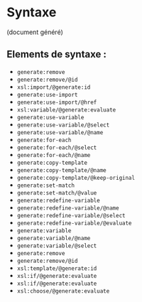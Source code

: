 
Syntaxe
=======

(document généré)


Elements de syntaxe :
---------------------

* `generate:remove`
* `generate:remove/@id`
* `xsl:import/@generate:id`
* `generate:use-import`
* `generate:use-import/@href`
* `xsl:variable/@generate:evaluate`
* `generate:use-variable`
* `generate:use-variable/@select`
* `generate:use-variable/@name`
* `generate:for-each`
* `generate:for-each/@select`
* `generate:for-each/@name`
* `generate:copy-template`
* `generate:copy-template/@name`
* `generate:copy-template/@keep-original`
* `generate:set-match`
* `generate:set-match/@value`
* `generate:redefine-variable`
* `generate:redefine-variable/@name`
* `generate:redefine-variable/@select`
* `generate:redefine-variable/@evaluate`
* `generate:variable`
* `generate:variable/@name`
* `generate:variable/@select`
* `generate:remove`
* `generate:remove/@id`
* `xsl:template/@generate:id`
* `xsl:if/@generate:evaluate`
* `xsl:if/@generate:evaluate`
* `xsl:choose/@generate:evaluate`
